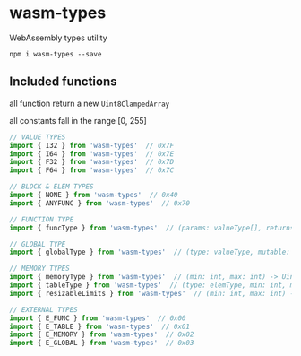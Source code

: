 # wasm-types
WebAssembly types utility

```npm i wasm-types --save```

## Included functions
all function return a new `Uint8ClampedArray`

all constants fall in the range \[0, 255]
```javascript
// VALUE TYPES
import { I32 } from 'wasm-types'  // 0x7F
import { I64 } from 'wasm-types'  // 0x7E
import { F32 } from 'wasm-types'  // 0x7D
import { F64 } from 'wasm-types'  // 0x7C

// BLOCK & ELEM TYPES
import { NONE } from 'wasm-types'  // 0x40
import { ANYFUNC } from 'wasm-types'  // 0x70

// FUNCTION TYPE
import { funcType } from 'wasm-types'  // (params: valueType[], returns: valueType[]) -> Uint8ClampedArray

// GLOBAL TYPE
import { globalType } from 'wasm-types'  // (type: valueType, mutable: bool) -> Uint8ClampedArray

// MEMORY TYPES
import { memoryType } from 'wasm-types'  // (min: int, max: int) -> Uint8ClampedArray
import { tableType } from 'wasm-types'  // (type: elemType, min: int, max: int) -> Uint8ClampedArray
import { resizableLimits } from 'wasm-types'  // (min: int, max: int) -> Uint8ClampedArray

// EXTERNAL TYPES
import { E_FUNC } from 'wasm-types'  // 0x00
import { E_TABLE } from 'wasm-types'  // 0x01
import { E_MEMORY } from 'wasm-types'  // 0x02
import { E_GLOBAL } from 'wasm-types'  // 0x03
```
